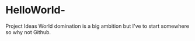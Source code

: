 # HelloWorld-
Project Ideas 
World domination is a big ambition but I've to start somewhere so why not Github. 
